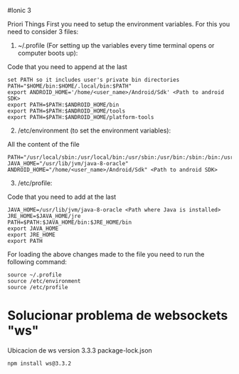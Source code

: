 #Ionic 3

Priori Things
First you need to setup the environment variables. For this you need to consider 3 files:

1. ~/.profile (For setting up the variables every time terminal opens or computer boots up):

Code that you need to append at the last

    set PATH so it includes user's private bin directories
    PATH="$HOME/bin:$HOME/.local/bin:$PATH"
    export ANDROID_HOME='/home/<user_name>/Android/Sdk' <Path to android SDK>
    export PATH=$PATH:$ANDROID_HOME/bin
    export PATH=$PATH:$ANDROID_HOME/tools
    export PATH=$PATH:$ANDROID_HOME/platform-tools

2. /etc/environment (to set the environment variables):

All the content of the file

    PATH="/usr/local/sbin:/usr/local/bin:/usr/sbin:/usr/bin:/sbin:/bin:/usr/games:/usr/local/games"
    JAVA_HOME="/usr/lib/jvm/java-8-oracle"
    ANDROID_HOME="/home/<user_name>/Android/Sdk" <Path to android SDK>

3. /etc/profile:

Code that you need to add at the last

    JAVA_HOME=/usr/lib/jvm/java-8-oracle <Path where Java is installed>
    JRE_HOME=$JAVA_HOME/jre 
    PATH=$PATH:$JAVA_HOME/bin:$JRE_HOME/bin
    export JAVA_HOME
    export JRE_HOME
    export PATH

For loading the above changes made to the file you need to run the following command:

    source ~/.profile
    source /etc/environment
    source /etc/profile

# Solucionar problema de  websockets "ws"

Ubicacion de ws version 3.3.3 package-lock.json
    
    npm install ws@3.3.2